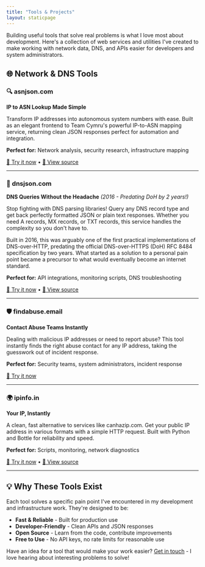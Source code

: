 ```yaml
---
title: "Tools & Projects"
layout: staticpage
---
```


Building useful tools that solve real problems is what I love most about development. Here's a collection of web services and utilities I've created to make working with network data, DNS, and APIs easier for developers and system administrators.

## 🌐 Network & DNS Tools

### 🔍 asnjson.com
**IP to ASN Lookup Made Simple**

Transform IP addresses into autonomous system numbers with ease. Built as an elegant frontend to Team Cymru's powerful IP-to-ASN mapping service, returning clean JSON responses perfect for automation and integration.

**Perfect for:** Network analysis, security research, infrastructure mapping

[🚀 Try it now](https://asnjson.com) • [📂 View source](https://github.com/matthewgall/asnjson.com)

---

### 📡 dnsjson.com  
**DNS Queries Without the Headache** *(2016 - Predating DoH by 2 years!)*

Stop fighting with DNS parsing libraries! Query any DNS record type and get back perfectly formatted JSON or plain text responses. Whether you need A records, MX records, or TXT records, this service handles the complexity so you don't have to.

Built in 2016, this was arguably one of the first practical implementations of DNS-over-HTTP, predating the official DNS-over-HTTPS (DoH) RFC 8484 specification by two years. What started as a solution to a personal pain point became a precursor to what would eventually become an internet standard.

**Perfect for:** API integrations, monitoring scripts, DNS troubleshooting

[🚀 Try it now](https://dnsjson.com) • [📂 View source](https://github.com/matthewgall/dnsjson.com)

---

### 🛡️ findabuse.email
**Contact Abuse Teams Instantly** 

Dealing with malicious IP addresses or need to report abuse? This tool instantly finds the right abuse contact for any IP address, taking the guesswork out of incident response.

**Perfect for:** Security teams, system administrators, incident response

[🚀 Try it now](https://findabuse.email)

---

### 🌍 ipinfo.in
**Your IP, Instantly**

A clean, fast alternative to services like canhazip.com. Get your public IP address in various formats with a simple HTTP request. Built with Python and Bottle for reliability and speed.

**Perfect for:** Scripts, monitoring, network diagnostics

[🚀 Try it now](https://ipinfo.in) • [📂 View source](https://github.com/matthewgall/ipinfo.in)

---

## 💡 Why These Tools Exist

Each tool solves a specific pain point I've encountered in my development and infrastructure work. They're designed to be:

- **Fast & Reliable** - Built for production use
- **Developer-Friendly** - Clean APIs and JSON responses  
- **Open Source** - Learn from the code, contribute improvements
- **Free to Use** - No API keys, no rate limits for reasonable use

Have an idea for a tool that would make your work easier? [Get in touch](/contact) - I love hearing about interesting problems to solve!